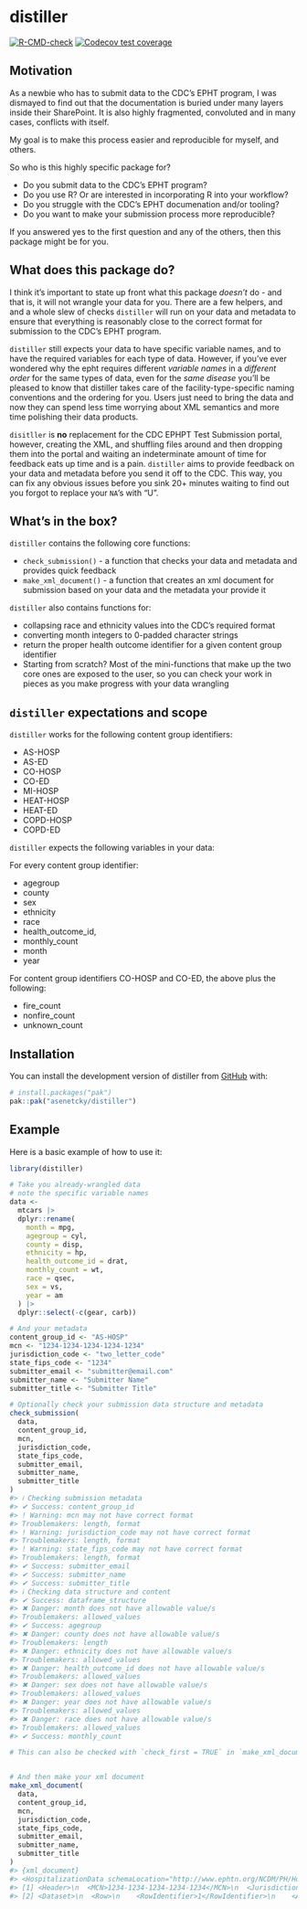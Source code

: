 
<!-- README.md is generated from README.Rmd. Please edit that file -->

# distiller

<!-- badges: start -->

[![R-CMD-check](https://github.com/asenetcky/distiller/actions/workflows/R-CMD-check.yaml/badge.svg)](https://github.com/asenetcky/distiller/actions/workflows/R-CMD-check.yaml)
[![Codecov test
coverage](https://codecov.io/gh/asenetcky/distiller/graph/badge.svg)](https://app.codecov.io/gh/asenetcky/distiller)
<!-- badges: end -->

## Motivation

As a newbie who has to submit data to the CDC’s EPHT program, I was
dismayed to find out that the documentation is buried under many layers
inside their SharePoint. It is also highly fragmented, convoluted and in
many cases, conflicts with itself.

My goal is to make this process easier and reproducible for myself, and
others.

So who is this highly specific package for?

- Do you submit data to the CDC’s EPHT program?
- Do you use R? Or are interested in incorporating R into your workflow?
- Do you struggle with the CDC’s EPHT documenation and/or tooling?
- Do you want to make your submission process more reproducible?

If you answered yes to the first question and any of the others, then
this package might be for you.

## What does this package do?

I think it’s important to state up front what this package *doesn’t*
do - and that is, it will not wrangle your data for you. There are a few
helpers, and and a whole slew of checks `distiller` will run on your
data and metadata to ensure that everything is reasonably close to the
correct format for submission to the CDC’s EPHT program.

`distiller` still expects your data to have specific variable names, and
to have the required variables for each type of data. However, if you’ve
ever wondered why the epht requires different *variable names* in a
*different order* for the same types of data, even for the *same
disease* you’ll be pleased to know that distiller takes care of the
facility-type-specific naming conventions and the ordering for you.
Users just need to bring the data and now they can spend less time
worrying about XML semantics and more time polishing their data
products.

`disitller` is **no** replacement for the CDC EPHPT Test Submission
portal, however, creating the XML, and shuffling files around and then
dropping them into the portal and waiting an indeterminate amount of
time for feedback eats up time and is a pain. `distiller` aims to
provide feedback on your data and metadata before you send it off to the
CDC. This way, you can fix any obvious issues before you sink 20+
minutes waiting to find out you forgot to replace your `NA`’s with “U”.

## What’s in the box?

`distiller` contains the following core functions:

- `check_submission()` - a function that checks your data and metadata
  and provides quick feedback
- `make_xml_document()` - a function that creates an xml document for
  submission based on your data and the metadata your provide it

`distiller` also contains functions for:

- collapsing race and ethnicity values into the CDC’s required format
- converting month integers to 0-padded character strings
- return the proper health outcome identifier for a given content group
  identifier
- Starting from scratch? Most of the mini-functions that make up the two
  core ones are exposed to the user, so you can check your work in
  pieces as you make progress with your data wrangling

## `distiller` expectations and scope

`distiller` works for the following content group identifiers:

- AS-HOSP
- AS-ED
- CO-HOSP
- CO-ED
- MI-HOSP
- HEAT-HOSP
- HEAT-ED
- COPD-HOSP
- COPD-ED

`distiller` expects the following variables in your data:

For every content group identifier:

- agegroup
- county
- sex
- ethnicity
- race
- health_outcome_id,
- monthly_count
- month
- year

For content group identifiers CO-HOSP and CO-ED, the above plus the
following:

- fire_count
- nonfire_count
- unknown_count

## Installation

You can install the development version of distiller from
[GitHub](https://github.com/) with:

``` r
# install.packages("pak")
pak::pak("asenetcky/distiller")
```

## Example

Here is a basic example of how to use it:

``` r
library(distiller)

# Take you already-wrangled data
# note the specific variable names
data <-
  mtcars |>
  dplyr::rename(
    month = mpg,
    agegroup = cyl,
    county = disp,
    ethnicity = hp,
    health_outcome_id = drat,
    monthly_count = wt,
    race = qsec,
    sex = vs,
    year = am
  ) |>
  dplyr::select(-c(gear, carb))

# And your metadata
content_group_id <- "AS-HOSP"
mcn <- "1234-1234-1234-1234-1234"
jurisdiction_code <- "two_letter_code"
state_fips_code <- "1234"
submitter_email <- "submitter@email.com"
submitter_name <- "Submitter Name"
submitter_title <- "Submitter Title"

# Optionally check your submission data structure and metadata
check_submission(
  data,
  content_group_id,
  mcn,
  jurisdiction_code,
  state_fips_code,
  submitter_email,
  submitter_name,
  submitter_title
)
#> ℹ Checking submission metadata
#> ✔ Success: content_group_id
#> ! Warning: mcn may not have correct format
#> Troublemakers: length, format
#> ! Warning: jurisdiction_code may not have correct format
#> Troublemakers: length, format
#> ! Warning: state_fips_code may not have correct format
#> Troublemakers: length, format
#> ✔ Success: submitter_email
#> ✔ Success: submitter_name
#> ✔ Success: submitter_title
#> ℹ Checking data structure and content
#> ✔ Success: dataframe_structure
#> ✖ Danger: month does not have allowable value/s
#> Troublemakers: allowed_values
#> ✔ Success: agegroup
#> ✖ Danger: county does not have allowable value/s
#> Troublemakers: length
#> ✖ Danger: ethnicity does not have allowable value/s
#> Troublemakers: allowed_values
#> ✖ Danger: health_outcome_id does not have allowable value/s
#> Troublemakers: allowed_values
#> ✖ Danger: sex does not have allowable value/s
#> Troublemakers: allowed_values
#> ✖ Danger: year does not have allowable value/s
#> Troublemakers: allowed_values
#> ✖ Danger: race does not have allowable value/s
#> Troublemakers: allowed_values
#> ✔ Success: monthly_count
```

``` r
# This can also be checked with `check_first = TRUE` in `make_xml_document()`


# And then make your xml document
make_xml_document(
  data,
  content_group_id,
  mcn,
  jurisdiction_code,
  state_fips_code,
  submitter_email,
  submitter_name,
  submitter_title
)
#> {xml_document}
#> <HospitalizationData schemaLocation="http://www.ephtn.org/NCDM/PH/HospitalizationData ephtn-ph-HospitalizationData.xsd" xmlns="http://www.ephtn.org/NCDM/PH/HospitalizationData" xmlns:xsi="http://www.w3.org/2001/XMLSchema-instance">
#> [1] <Header>\n  <MCN>1234-1234-1234-1234-1234</MCN>\n  <JurisdictionCode>two_ ...
#> [2] <Dataset>\n  <Row>\n    <RowIdentifier>1</RowIdentifier>\n    <AdmissionM ...
```
